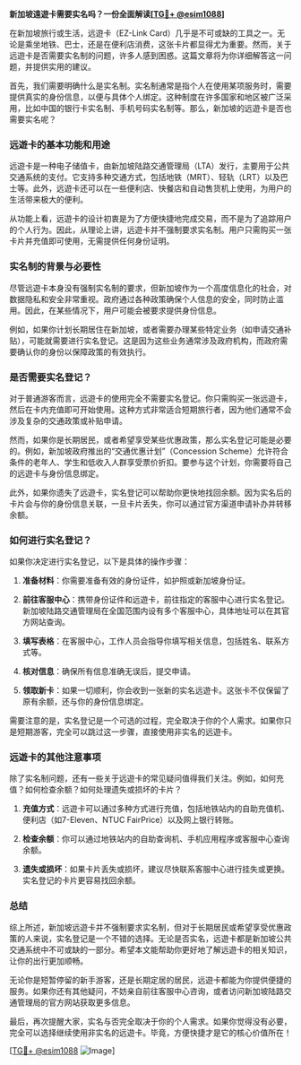 **新加坡遠遊卡需要实名吗？一份全面解读[[TG💪+ @esim1088](https://t.me/s/esim1088)]**

在新加坡旅行或生活，远遊卡（EZ-Link Card）几乎是不可或缺的工具之一。无论是乘坐地铁、巴士，还是在便利店消费，这张卡片都显得尤为重要。然而，关于远遊卡是否需要实名制的问题，许多人感到困惑。这篇文章将为你详细解答这一问题，并提供实用的建议。

首先，我们需要明确什么是实名制。实名制通常是指个人在使用某项服务时，需要提供真实的身份信息，以便与具体个人绑定。这种制度在许多国家和地区被广泛采用，比如中国的银行卡实名制、手机号码实名制等。那么，新加坡的远遊卡是否也需要实名呢？

### 远遊卡的基本功能和用途

远遊卡是一种电子储值卡，由新加坡陆路交通管理局（LTA）发行，主要用于公共交通系统的支付。它支持多种交通方式，包括地铁（MRT）、轻轨（LRT）以及巴士等。此外，远遊卡还可以在一些便利店、快餐店和自动售货机上使用，为用户的生活带来极大的便利。

从功能上看，远遊卡的设计初衷是为了方便快捷地完成交易，而不是为了追踪用户的个人行为。因此，从理论上讲，远遊卡并不强制要求实名制。用户只需购买一张卡片并充值即可使用，无需提供任何身份证明。

### 实名制的背景与必要性

尽管远遊卡本身没有强制实名制的要求，但新加坡作为一个高度信息化的社会，对数据隐私和安全非常重视。政府通过各种政策确保个人信息的安全，同时防止滥用。因此，在某些情况下，用户可能会被要求提供身份信息。

例如，如果你计划长期居住在新加坡，或者需要办理某些特定业务（如申请交通补贴），可能就需要进行实名登记。这是因为这些业务通常涉及政府机构，而政府需要确认你的身份以保障政策的有效执行。

### 是否需要实名登记？

对于普通游客而言，远遊卡的使用完全不需要实名登记。你只需购买一张远遊卡，然后在卡内充值即可开始使用。这种方式非常适合短期旅行者，因为他们通常不会涉及复杂的交通政策或补贴申请。

然而，如果你是长期居民，或者希望享受某些优惠政策，那么实名登记可能是必要的。例如，新加坡政府推出的“交通优惠计划”（Concession Scheme）允许符合条件的老年人、学生和低收入人群享受票价折扣。要参与这个计划，你需要将自己的远遊卡与身份信息绑定。

此外，如果你遗失了远遊卡，实名登记可以帮助你更快地找回余额。因为实名后的卡片会与你的身份信息关联，一旦卡片丢失，你可以通过官方渠道申请补办并转移余额。

### 如何进行实名登记？

如果你决定进行实名登记，以下是具体的操作步骤：

1. **准备材料**：你需要准备有效的身份证件，如护照或新加坡身份证。
   
2. **前往客服中心**：携带身份证件和远遊卡，前往指定的客服中心进行实名登记。新加坡陆路交通管理局在全国范围内设有多个客服中心，具体地址可以在其官方网站查询。

3. **填写表格**：在客服中心，工作人员会指导你填写相关信息，包括姓名、联系方式等。

4. **核对信息**：确保所有信息准确无误后，提交申请。

5. **领取新卡**：如果一切顺利，你会收到一张新的实名远遊卡。这张卡不仅保留了原有余额，还与你的身份信息绑定。

需要注意的是，实名登记是一个可选的过程，完全取决于你的个人需求。如果你只是短期游客，完全可以跳过这一步骤，直接使用非实名的远遊卡。

### 远遊卡的其他注意事项

除了实名制问题，还有一些关于远遊卡的常见疑问值得我们关注。例如，如何充值？如何检查余额？如何处理遗失或损坏的卡片？

1. **充值方式**：远遊卡可以通过多种方式进行充值，包括地铁站内的自助充值机、便利店（如7-Eleven、NTUC FairPrice）以及网上银行转账。

2. **检查余额**：你可以通过地铁站内的自助查询机、手机应用程序或客服中心查询余额。

3. **遗失或损坏**：如果卡片丢失或损坏，建议尽快联系客服中心进行挂失或更换。实名登记的卡片更容易找回余额。

### 总结

综上所述，新加坡远遊卡并不强制要求实名制，但对于长期居民或希望享受优惠政策的人来说，实名登记是一个不错的选择。无论是否实名，远遊卡都是新加坡公共交通系统中不可或缺的一部分。希望本文能帮助你更好地了解远遊卡的相关知识，让你的出行更加顺畅。

无论你是短暂停留的新手游客，还是长期定居的居民，远遊卡都能为你提供便捷的服务。如果你还有其他疑问，不妨亲自前往客服中心咨询，或者访问新加坡陆路交通管理局的官方网站获取更多信息。

最后，再次提醒大家，实名与否完全取决于你的个人需求。如果你觉得没有必要，完全可以选择继续使用非实名的远遊卡。毕竟，方便快捷才是它的核心价值所在！

[[TG💪+ @esim1088](https://t.me/s/esim1088) ![Image](https://i.postimg.cc/4NQfJmqS/Snipaste-2025-05-13-00-14-12.png)]